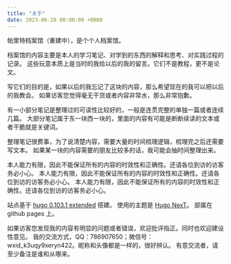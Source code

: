 ```yaml
---
title: "关于"
date: 2023-06-28 08:00:00 +0800
---
```


帕里特档案馆（重建中），是个个人档案馆。

档案馆的内容主要是本人的学习笔记、对学到的东西的解释和思考、对实践过程的记录。
这些玩意本质上是当时的我给以后的我的留言。它们不是教程，更不是论文。

写它们的目的是，如果以后的我忘记了这块的内容，那么希望现在的我可以把以后的我教会。
如果访客您觉得毫无干货或者内容非常水，那么非常抱歉。

有一小部分笔记是整理过的可读性比较好的，一般是连贯完整的单独一篇或者连续几篇。
大部分笔记属于东一块西一块的，里面的内容有可能是断断续读的文本或者干脆就是关键词。

整理笔记很费事，为了说清楚内容，需要大量的时间梳理逻辑，梳理完之后还需要写文本。
如果某一块的内容需要的朋友比较多的话，我可能会抽时间整理出来。

本人能力有限，因此不能保证所有的内容的时效性和正确性。还请各位到访的访客务必小心。
本人能力有限，因此不能保证所有的内容的时效性和正确性。还请各位到访的访客务必小心。
本人能力有限，因此不能保证所有的内容的时效性和正确性。还请各位到访的访客务必小心。

站点基于 [hugo 0.103.1 extended](https://github.com/gohugoio/hugo/releases) 搭建。
使用的主题是 [Hugo NexT](https://themes.gohugo.io/themes/hugo-theme-next)。
部属在 github pages 上。

如果访客您发现我的内容有明显的问题或者错误，欢迎批评指正。同时也欢迎建设性意见。
我的交流方式，QQ：786907650；微信号：wxid_k3uqy9xeryn422。昵称和头像都是一样的，很好辨认。
有意交流者，请至少备注是谁和从哪来。
